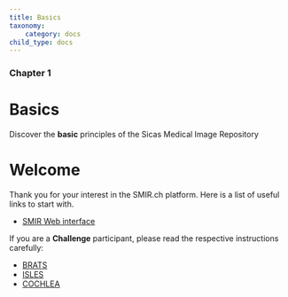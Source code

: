 ```yaml
---
title: Basics
taxonomy:
    category: docs
child_type: docs
---
```


### Chapter 1

# Basics

Discover the **basic** principles of the Sicas Medical Image Repository





# Welcome

Thank you for your interest in the SMIR.ch platform. Here is a list of useful links to start with.

- [SMIR Web interface](https://docs.smir.ch/web.html)


If you are a **Challenge** participant, please read the respective instructions carefully:

- [BRATS](https://docs.smir.ch/challenges/brats.html)
- [ISLES](https://docs.smir.ch/challenges/isles.html)
- [COCHLEA]()